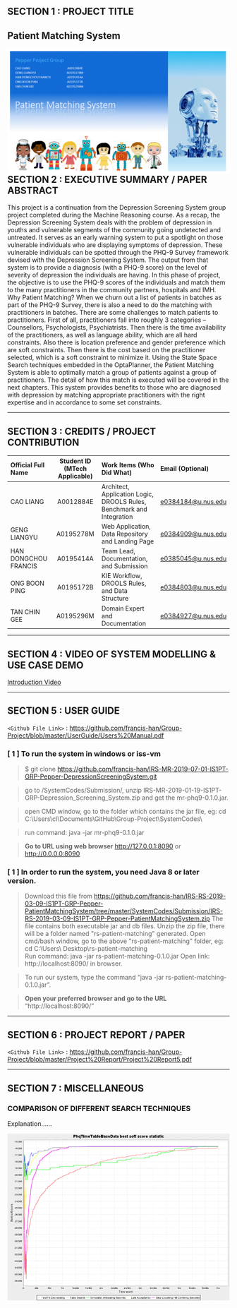 ## SECTION 1 : PROJECT TITLE
## Patient Matching System

<img src="Miscellaneous/Banner.gif"
     style="float: left; margin-right: 0px;" />

---
## SECTION 2 : EXECUTIVE SUMMARY / PAPER ABSTRACT
This project is a continuation from the Depression Screening System group project completed during the Machine Reasoning course. As a recap, the Depression Screening System deals with the problem of depression in youths and vulnerable segments of the community going undetected and untreated. It serves as an early warning system to put a spotlight on those vulnerable individuals who are displaying symptoms of depression. These vulnerable individuals can be spotted through the PHQ-9 Survey framework devised with the Depression Screening System. The output from that system is to provide a diagnosis (with a PHQ-9 score) on the level of severity of depression the individuals are having.
In this phase of project, the objective is to use the PHQ-9 scores of the individuals and match them to the many practitioners in the community partners, hospitals and IMH. 
Why Patient Matching? When we churn out a list of patients in batches as part of the PHQ-9 Survey, there is also a need to do the matching with practitioners in batches. There are some challenges to match patients to practitioners. First of all, practitioners fall into roughly 3 categories – Counsellors, Psychologists, Psychiatrists. Then there is the time availability of the practitioners, as well as language ability, which are all hard constraints. Also there is location preference and gender preference which are soft constraints. Then there is the cost based on the practitioner selected, which is a soft constraint to minimize it.
Using the State Space Search techniques embedded in the OptaPlanner, the Patient Matching System is able to optimally match a group of patients against a group of practitioners. The detail of how this match is executed will be covered in the next chapters.
This system provides benefits to those who are diagnosed with depression by matching appropriate practitioners with the right expertise and in accordance to some set constraints.



---
## SECTION 3 : CREDITS / PROJECT CONTRIBUTION


| Official Full Name  | Student ID (MTech Applicable)  | Work Items (Who Did What) | Email (Optional) |
| :------------ |:---------------:| :-----| :-----|
| CAO LIANG            | A0012884E | Architect, Application Logic, DROOLS Rules, Benchmark and Integration    | e0384184@u.nus.edu |
| GENG LIANGYU         | A0195278M | Web Application, Data Repository and Landing Page                        | e0384909@u.nus.edu |
| HAN DONGCHOU FRANCIS | A0195414A | Team Lead, Documentation, and Submission                                 | e0385045@u.nus.edu |
| ONG BOON PING        | A0195172B | KIE Workflow, DROOLS Rules, and Data Structure                           | e0384803@u.nus.edu |
| TAN CHIN GEE         | A0195296M | Domain Expert and Documentation                                          | e0384927@u.nus.edu |


---
## SECTION 4 : VIDEO OF SYSTEM MODELLING & USE CASE DEMO

[Introduction Video](https://youtu.be/RXYVsCB5vHU)

---
## SECTION 5 : USER GUIDE

`<Github File Link>` : <https://github.com/francis-han/Group-Project/blob/master/UserGuide/Users%20Manual.pdf>

### [ 1 ] To run the system in windows or iss-vm

> $ git clone https://github.com/francis-han/IRS-MR-2019-07-01-IS1PT-GRP-Pepper-DepressionScreeningSystem.git

> go to /SystemCodes/Submission/, unzip IRS-MR-2019-01-19-IS1PT-GRP-Depression_Screening_System.zip and get the mr-phq9-0.1.0.jar.

> open CMD window, go to the folder which contains the jar file, eg: cd C:\Users\cl\Documents\GitHub\Group-Project\SystemCodes\

> run command: java -jar mr-phq9-0.1.0.jar

> **Go to URL using web browser** http://127.0.0.1:8090 or http://0.0.0.0:8090 

### [ 1 ] In order to run the system, you need Java 8 or later version.

> Download this file from https://github.com/francis-han/IRS-RS-2019-03-09-IS1PT-GRP-Pepper-PatientMatchingSystem/tree/master/SystemCodes/Submission/IRS-RS-2019-03-09-IS1PT-GRP-Pepper-PatientMatchingSystem.zip
> The file contains both executable jar and db files.
> Unzip the zip file, there will be a folder named "rs-patient-matching" generated.
> Open cmd/bash window, go to the above "rs-patient-matching" folder, eg: cd C:\Users\ Desktop\rs-patient-matching\
> Run command: java -jar rs-patient-matching-0.1.0.jar
> Open link: http://localhost:8090/ in browser.

> To run our system, type the command “java -jar rs-patient-matching-0.1.0.jar”.

> **Open your preferred browser and go to the URL** “http://localhost:8090/”


---
## SECTION 6 : PROJECT REPORT / PAPER

`<Github File Link>` : <https://github.com/francis-han/Group-Project/blob/master/Project%20Report/Project%20Report5.pdf>


---
## SECTION 7 : MISCELLANEOUS

### COMPARISON OF DIFFERENT SEARCH TECHNIQUES

Explanation......

<img src="Miscellaneous/SearchResults.gif"
     style="float: left; margin-right: 0px;" />

